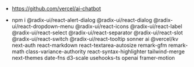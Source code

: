 - https://github.com/vercel/ai-chatbot


- npm i @radix-ui/react-alert-dialog @radix-ui/react-dialog @radix-ui/react-dropdown-menu @radix-ui/react-icons @radix-ui/react-label @radix-ui/react-select @radix-ui/react-separator @radix-ui/react-slot @radix-ui/react-switch @radix-ui/react-tooltip sonner ai @vercel/kv next-auth react-markdown react-textarea-autosize remark-gfm remark-math class-variance-authority react-syntax-highlighter tailwind-merge next-themes date-fns d3-scale usehooks-ts openai framer-motion